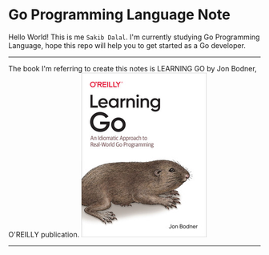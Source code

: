 # Go Programming Language Note
Hello World! This is me `Sakib Dalal`. I'm currently studying Go Programming Language, hope this repo will help you to get started as a Go developer. 
***
The book I'm referring to create this notes is LEARNING GO by Jon Bodner, O'REILLY publication.
![alt text](image.png)
***